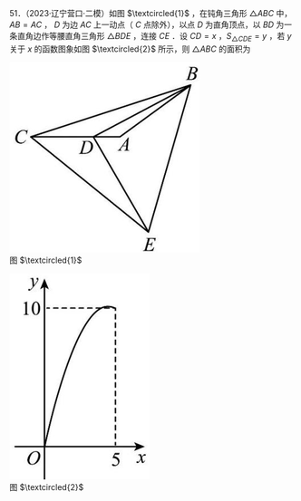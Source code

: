51．（2023·辽宁营口·二模）如图 $\textcircled{1}$ ，在钝角三角形 ${ \triangle A B C }$ 中， $A B = A C$ ， $D$ 为边 $A C$ 上一动点（ $C$ 点除外），以点 $D$ 为直角顶点，以 $B D$ 为一条直角边作等腰直角三角形 $\triangle B D E$ ，连接 $C E$ ．设 $C D = x$ ，$S _ { \triangle C D E } = y$ ，若 $y$ 关于 $x$ 的函数图象如图 $\textcircled{2}$ 所示，则 ${ \triangle A B C }$ 的面积为

![](<../../qs_image_DB/专题2-1__将军饮马等8类常见最值问题（解析版）/593a7bd20e2b1f4d80745b4edde8d4c41ef3888f168fe3299153afbdfb160fd2.jpg>)  
图 $\textcircled{1}$

![](<../../qs_image_DB/专题2-1__将军饮马等8类常见最值问题（解析版）/9fa9dab1a896f4db187cbd3ec18c0b792563cf9f1bbc48e2127f0c9782f18076.jpg>)  
图 $\textcircled{2}$
